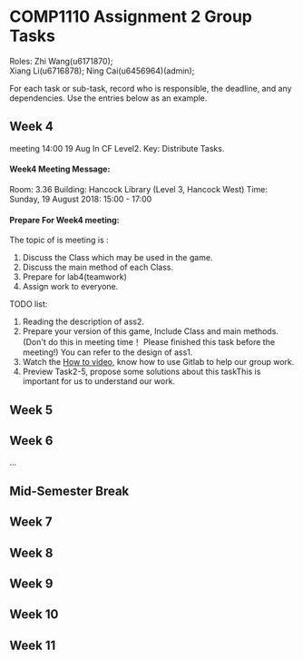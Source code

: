 # COMP1110 Assignment 2 Group Tasks
Roles:
Zhi Wang(u6171870);   
Xiang Li(u6716878);
Ning Cai(u6456964)(admin);

For each task or sub-task, record who is responsible, the deadline, and any dependencies.
Use the entries below as an example.

## Week 4

meeting 14:00 19 Aug  In CF Level2.
Key: Distribute Tasks.

#### Week4 Meeting Message:

Room: 3.36
Building: Hancock Library (Level 3, Hancock West)
Time: Sunday, 19 August 2018: 15:00 - 17:00

#### Prepare For Week4 meeting:
The topic of is meeting is :
1.    Discuss the Class which may be used in the game.
2.  Discuss the main method of each Class.
3.  Prepare for lab4(teamwork)
4.  Assign work to everyone.

TODO list:
1. Reading the description of ass2.
2. Prepare your version of this game, Include Class and main methods. (Don't do this in meeting time！ Please finished this task before the meeting!)  You can refer to the design of ass1.
3. Watch the [How to video](https://cs.anu.edu.au/courses/comp1110/help/mp4/gitexercise.mp4), know how to use Gitlab to help our group work.
4. Preview Task2-5, propose some solutions about this taskThis is important for us to understand our work.

## Week 5


## Week 6

...

## Mid-Semester Break

## Week 7

## Week 8

## Week 9

## Week 10

## Week 11
